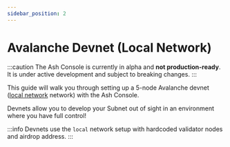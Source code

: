 ```yaml
---
sidebar_position: 2
---
```


# Avalanche Devnet (Local Network)

:::caution
The Ash Console is currently in alpha and **not production-ready**. It is under active development and subject to breaking changes.
:::

This guide will walk you through setting up a 5-node Avalanche devnet ([local network](https://docs.avax.network/nodes/configure/avalanchego-config-flags#network-id) network) with the Ash Console.

Devnets allow you to develop your Subnet out of sight in an environment where you have full control!

:::info
Devnets use the `local` network setup with hardcoded validator nodes and airdrop address.
:::

